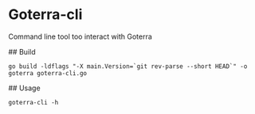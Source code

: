 # Goterra-cli

Command line tool too interact with Goterra

## Build

    go build -ldflags "-X main.Version=`git rev-parse --short HEAD`" -o goterra goterra-cli.go

## Usage

    goterra-cli -h
